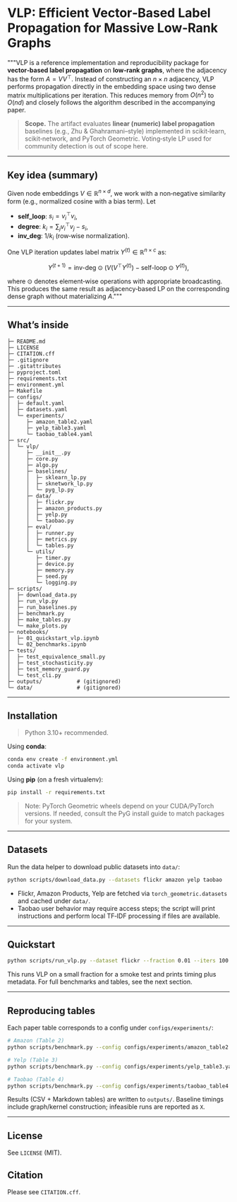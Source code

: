 # VLP: Efficient Vector‑Based Label Propagation for Massive Low‑Rank Graphs

"""VLP is a reference implementation and reproducibility package for **vector‑based label propagation** on **low‑rank graphs**, where the adjacency has the form $A = VV^\top$. Instead of constructing an $n\times n$ adjacency, VLP performs propagation directly in the embedding space using two dense matrix multiplications per iteration. This reduces memory from $O(n^2)$ to $O(nd)$ and closely follows the algorithm described in the accompanying paper.

> **Scope.** The artifact evaluates **linear (numeric) label propagation** baselines (e.g., Zhu & Ghahramani–style) implemented in scikit‑learn, scikit‑network, and PyTorch Geometric. Voting‑style LP used for community detection is out of scope here.

---

## Key idea (summary)

Given node embeddings $V\in\mathbb{R}^{n\times d}$, we work with a non‑negative similarity form (e.g., normalized cosine with a bias term). Let

* **self\_loop**: $s_i = v_i^\top v_i$,
* **degree**: $k_i = \sum_j v_i^\top v_j - s_i$,
* **inv\_deg**: $1/k_i$ (row‑wise normalization).

One VLP iteration updates label matrix $Y^{(t)}\in\mathbb{R}^{n\times c}$ as:

$$
Y^{(t+1)} = \text{inv-deg} \odot \Big( V (V^\top Y^{(t)}) - \text{self-loop} \odot Y^{(t)} \Big),
$$

where $\odot$ denotes element‑wise operations with appropriate broadcasting. This produces the same result as adjacency‑based LP on the corresponding dense graph without materializing $A$."""


---

## What’s inside

```
├─ README.md
├─ LICENSE
├─ CITATION.cff
├─ .gitignore
├─ .gitattributes
├─ pyproject.toml
├─ requirements.txt
├─ environment.yml
├─ Makefile
├─ configs/
│  ├─ default.yaml
│  ├─ datasets.yaml
│  └─ experiments/
│     ├─ amazon_table2.yaml
│     ├─ yelp_table3.yaml
│     └─ taobao_table4.yaml
├─ src/
│  └─ vlp/
│     ├─ __init__.py
│     ├─ core.py
│     ├─ algo.py
│     ├─ baselines/
│     │  ├─ sklearn_lp.py
│     │  ├─ sknetwork_lp.py
│     │  └─ pyg_lp.py
│     ├─ data/
│     │  ├─ flickr.py
│     │  ├─ amazon_products.py
│     │  ├─ yelp.py
│     │  └─ taobao.py
│     ├─ eval/
│     │  ├─ runner.py
│     │  ├─ metrics.py
│     │  └─ tables.py
│     └─ utils/
│        ├─ timer.py
│        ├─ device.py
│        ├─ memory.py
│        ├─ seed.py
│        └─ logging.py
├─ scripts/
│  ├─ download_data.py
│  ├─ run_vlp.py
│  ├─ run_baselines.py
│  ├─ benchmark.py
│  ├─ make_tables.py
│  └─ make_plots.py
├─ notebooks/
│  ├─ 01_quickstart_vlp.ipynb
│  └─ 02_benchmarks.ipynb
├─ tests/
│  ├─ test_equivalence_small.py
│  ├─ test_stochasticity.py
│  ├─ test_memory_guard.py
│  └─ test_cli.py
├─ outputs/           # (gitignored)
└─ data/              # (gitignored)
```

---

## Installation

> Python 3.10+ recommended.

Using **conda**:
```bash
conda env create -f environment.yml
conda activate vlp
```

Using **pip** (on a fresh virtualenv):
```bash
pip install -r requirements.txt
```

> Note: PyTorch Geometric wheels depend on your CUDA/PyTorch versions. If needed, consult the PyG install guide to match packages for your system.

---

## Datasets

Run the data helper to download public datasets into `data/`:

```bash
python scripts/download_data.py --datasets flickr amazon yelp taobao
```

- Flickr, Amazon Products, Yelp are fetched via `torch_geometric.datasets` and cached under `data/`.
- Taobao user behavior may require access steps; the script will print instructions and perform local TF‑IDF processing if files are available.

---

## Quickstart

```bash
python scripts/run_vlp.py --dataset flickr --fraction 0.01 --iters 100 --classes 50
```

This runs VLP on a small fraction for a smoke test and prints timing plus metadata. For full benchmarks and tables, see the next section.

---

## Reproducing tables

Each paper table corresponds to a config under `configs/experiments/`:

```bash
# Amazon (Table 2)
python scripts/benchmark.py --config configs/experiments/amazon_table2.yaml

# Yelp (Table 3)
python scripts/benchmark.py --config configs/experiments/yelp_table3.yaml

# Taobao (Table 4)
python scripts/benchmark.py --config configs/experiments/taobao_table4.yaml
```

Results (CSV + Markdown tables) are written to `outputs/`. Baseline timings include graph/kernel construction; infeasible runs are reported as `X`.

---

## License

See `LICENSE` (MIT).

## Citation

Please see `CITATION.cff`.

